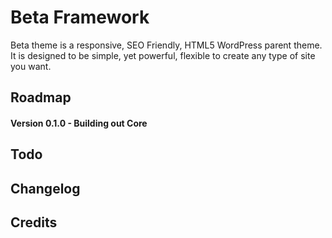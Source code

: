 Beta Framework
==============
Beta theme is a responsive, SEO Friendly, HTML5 WordPress parent theme. It is designed to be simple, yet powerful, flexible to create any type of site you want.


Roadmap
-------
#### Version 0.1.0 - Building out Core

Todo
----

Changelog
---------

Credits
-------